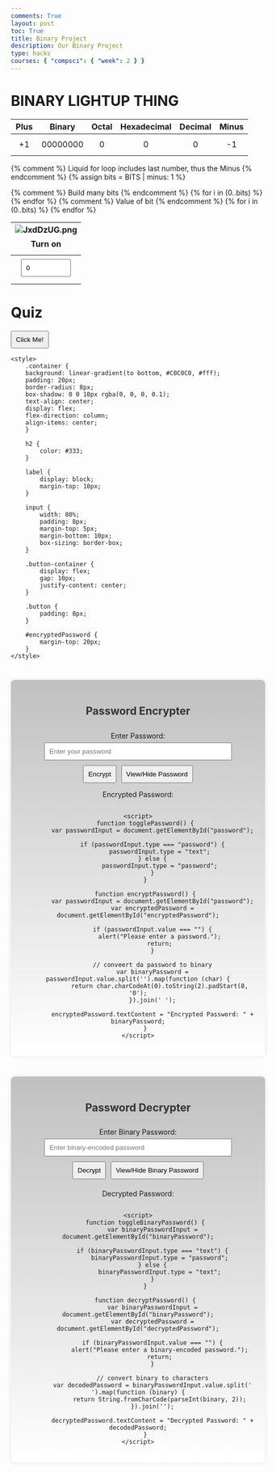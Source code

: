 ```yaml
---
comments: True
layout: post
toc: True
title: Binary Project
description: Our Binary Project
type: hacks
courses: { "compsci": { "week": 2 } }
---
```

# BINARY LIGHTUP THING
<style>
    td {
        text-align: center;
        vertical-align: middle;
    }
</style>

<table>
    <thead>
        <tr class="header" id="table">
            <th>Plus</th>
            <th>Binary</th>
            <th>Octal</th>
            <th>Hexadecimal</th>
            <th>Decimal</th>
            <th>Minus</th>
        </tr>
    </thead>
    <tbody>
        <tr>
            <td><div class="button" id="add1" onclick="add(1)">+1</div></td>
            <td id="binary">00000000</td>
            <td id="octal">0</td>
            <td id="hexadecimal">0</td>
            <td id="decimal">0</td>
            <td><div class="button" id="sub1" onclick="add(-1)">-1</div></td>
        </tr>
    </tbody>
</table>

{% comment %}
Liquid for loop includes last number, thus the Minus
{% endcomment %}
{% assign bits = BITS | minus: 1 %} 

<table>
    <thead>
        <tr>
            {% comment %}
            Build many bits
            {% endcomment %}
            {% for i in (0..bits) %}
            <th><img src="https://iili.io/JxdDzUG.png" alt="JxdDzUG.png">
                <div class="button" id="butt{{ i }}" onclick="javascript:toggleBit({{ i }})">Turn on</div>
            </th>
            {% endfor %}
        </tr>
    </thead>
    <tbody>
        <tr>
            {% comment %}
            Value of bit
            {% endcomment %}
            {% for i in (0..bits) %}
            <td><input type='text' id="digit{{ i }}" Value="0" size="1" readonly></td>
            {% endfor %}
        </tr>
    </tbody>
</table>

<script>
    const BITS = {{ BITS }};
    const MAX = 2 ** BITS - 1;
    const MSG_ON = "Turn on";
    const IMAGE_ON = "{{site.baseurl}}/images/bulb_on.png";
    const MSG_OFF = "Turn off";
    const IMAGE_OFF = "{{site.baseurl}}/images/bulb_off.png"

    // return string with current value of each bit
    function getBits() {
        let bits = "";
        for(let i = 0; i < BITS; i++) {
            bits = bits + document.getElementById('digit' + i).value;
        }
        return bits;
    }
    // setter for Document Object Model (DOM) values
    function setConversions(binary) {
        document.getElementById('binary').innerHTML = binary;
        // Octal conversion
        document.getElementById('octal').innerHTML = parseInt(binary, 2).toString(8);
        // Hexadecimal conversion
        document.getElementById('hexadecimal').innerHTML = parseInt(binary, 2).toString(16);
        // Decimal conversion
        document.getElementById('decimal').innerHTML = parseInt(binary, 2).toString();
    }
    // convert decimal to base 2 using modulo with divide method
    function decimal_2_base(decimal, base) {
        let conversion = "";
        // loop to convert to base
        do {
            let digit = decimal % base;           // obtain right most digit
            conversion = "" + digit + conversion; // what does this do? inserts digit to front of string
            decimal = ~~(decimal / base);         // what does this do? divides by base what is ~~? force whole number
        } while (decimal > 0);                    // why while at the end? 0 pads front of binary number
            // loop to pad with zeros
            if (base === 2) {                     // only pad for binary conversions
                for (let i = 0; conversion.length < BITS; i++) {
                    conversion = "0" + conversion;
            }
        }
        return conversion;
    }
    // toggle selected bit and recalculate
    function toggleBit(i) {
        //alert("Digit action: " + i );
        const dig = document.getElementById('digit' + i);
        const image = document.getElementById('bulb' + i);
        const butt = document.getElementById('butt' + i);
        // Change digit and visual
        if (image.src.match(IMAGE_ON)) {
            dig.value = 0;
            image.src = IMAGE_OFF;
            butt.innerHTML = MSG_ON;
        } else {
            dig.value = 1;
            image.src = IMAGE_ON;
            butt.innerHTML = MSG_OFF;
        }
        // Binary numbers
        const binary = getBits();
        setConversions(binary);
    }
    // add is positive integer, subtract is negative integer
    function add(n) {
        let binary = getBits();
        // convert to decimal and do math
        let decimal = parseInt(binary, 2);
        if (n > 0) {  // PLUS
            decimal = MAX === decimal ? 0 : decimal += n; // OVERFLOW or PLUS
        } else  {     // MINUS
            decimal = 0 === decimal ? MAX : decimal += n; // OVERFLOW or MINUS
        }
        // convert the result back to binary
        binary = decimal_2_base(decimal, 2);
        // update conversions
        setConversions(binary);
        // update bits
        for (let i = 0; i < binary.length; i++) {
            let digit = binary.substr(i, 1);
            document.getElementById('digit' + i).value = digit;
            if (digit === "1") {
                document.getElementById('bulb' + i).src = IMAGE_ON;
                document.getElementById('butt' + i).innerHTML = MSG_OFF;
            } else {
                document.getElementById('bulb' + i).src = IMAGE_OFF;
                document.getElementById('butt' + i).innerHTML = MSG_ON;
            }
        }
    }
</script>

# Quiz

<button class="button" type="button">Click Me!</button>

<head>
    <meta charset="UTF-8">
    <meta name="viewport" content="width=device-width, initial-scale=1.0">

    <style>
        .container {
        background: linear-gradient(to bottom, #C0C0C0, #fff);
        padding: 20px;
        border-radius: 8px;
        box-shadow: 0 0 10px rgba(0, 0, 0, 0.1);
        text-align: center;
        display: flex;
        flex-direction: column;
        align-items: center;
        }

        h2 {
            color: #333;
        }

        label {
            display: block;
            margin-top: 10px;
        }

        input {
            width: 80%;
            padding: 8px;
            margin-top: 5px;
            margin-bottom: 10px;
            box-sizing: border-box;
        }

        .button-container {
            display: flex;
            gap: 10px;
            justify-content: center;
        }

        .button {
            padding: 8px;
        }

        #encryptedPassword {
            margin-top: 20px;
        }
    </style>

</head>
<body>

<div class="container">
    <h2>Password Encrypter</h2>
    <label for="password">Enter Password:</label>
    <input type="password" id="password" placeholder="Enter your password">
    <div class="button-container">
        <button class="button" onclick="encryptPassword()">Encrypt</button>
        <button class="button" onclick="togglePassword()">View/Hide Password</button>
    </div>
    <p id="encryptedPassword">Encrypted Password: </p>

    <script>
        function togglePassword() {
            var passwordInput = document.getElementById("password");

            if (passwordInput.type === "password") {
                passwordInput.type = "text";
            } else {
                passwordInput.type = "password";
            }
        }

        function encryptPassword() {
            var passwordInput = document.getElementById("password");
            var encryptedPassword = document.getElementById("encryptedPassword");

            if (passwordInput.value === "") {
                alert("Please enter a password.");
                return;
            }

            // conveert da password to binary
            var binaryPassword = passwordInput.value.split('').map(function (char) {
                return char.charCodeAt(0).toString(2).padStart(8, '0');
            }).join(' ');

            encryptedPassword.textContent = "Encrypted Password: " + binaryPassword;
        }
    </script>

</div>

</body>

<style>
        .container {
        background: linear-gradient(to bottom, #C0C0C0, #fff);
        padding: 20px;
        border-radius: 8px;
        box-shadow: 0 0 10px rgba(0, 0, 0, 0.1);
        text-align: center;
        display: flex;
        flex-direction: column;
        align-items: center;
        margin-top: 40px;
        }

        h2 {
            color: #333;
        }

        label {
            display: block;
            margin-top: 10px;
        }

        input {
            width: 80%;
            padding: 8px;
            margin-top: 5px;
            margin-bottom: 10px;
            box-sizing: border-box;
        }

        .button-container {
            display: flex;
            gap: 10px;
            justify-content: center;
        }

        .button {
            padding: 8px;
        }

        #decryptedPassword {
            margin-top: 20px;
        }
    </style>

<body>

<div class="container">
    <h2>Password Decrypter</h2>
    <label for="binaryPassword">Enter Binary Password:</label>
    <input type="password" id="binaryPassword" placeholder="Enter binary-encoded password">
    <div class="button-container">
        <button class="button" onclick="decryptPassword()">Decrypt</button>
        <button class="button" onclick="toggleBinaryPassword()">View/Hide Binary Password</button>
    </div>
    <p id="decryptedPassword">Decrypted Password: </p>

    <script>
        function toggleBinaryPassword() {
            var binaryPasswordInput = document.getElementById("binaryPassword");

            if (binaryPasswordInput.type === "text") {
                binaryPasswordInput.type = "password";
            } else {
                binaryPasswordInput.type = "text";
            }
        }

        function decryptPassword() {
            var binaryPasswordInput = document.getElementById("binaryPassword");
            var decryptedPassword = document.getElementById("decryptedPassword");

            if (binaryPasswordInput.value === "") {
                alert("Please enter a binary-encoded password.");
                return;
            }

            // convert binary to characters
            var decodedPassword = binaryPasswordInput.value.split(' ').map(function (binary) {
                return String.fromCharCode(parseInt(binary, 2));
            }).join('');

            decryptedPassword.textContent = "Decrypted Password: " + decodedPassword;
        }
    </script>

</div>

</body>



<html>
<head>
    <title>Logic Gate Calculator</title>
    <script>
        function calculateGate() {
            var input1 = document.getElementById('input1').value;
            var input2 = document.getElementById('input2').value;
            var gate = document.getElementById('gate').value;

            var result = document.getElementById('result');

            if (gate === 'and') {
                if (input1 === '1' && input2 === '1') {
                    result.innerHTML = "AND Gate Output: 1";
                } else {
                    result.innerHTML = "AND Gate Output: 0";
                }
            } else if (gate === 'or') {
                if (input1 === '1' || input2 === '1') {
                    result.innerHTML = "OR Gate Output: 1";
                } else {
                    result.innerHTML = "OR Gate Output: 0";
                }
            } else if (gate === 'xor') {
                if (input1 !== input2) {
                    result.innerHTML = "XOR Gate Output: 1";
                } else {
                    result.innerHTML = "XOR Gate Output: 0";
                }
            } else if (gate === 'nand') {
                if (!(input1 === '1' && input2 === '1')) {
                    result.innerHTML = "NAND Gate Output: 1";
                } else {
                    result.innerHTML = "NAND Gate Output: 0";
                }
            } else if (gate === 'nor') {
                if (!(input1 === '1' || input2 === '1')) {
                    result.innerHTML = "NOR Gate Output: 1";
                } else {
                    result.innerHTML = "NOR Gate Output: 0";
                }
            } else if (gate === 'xnor') {
                if (input1 === input2) {
                    result.innerHTML = "XNOR Gate Output: 1";
                } else {
                    result.innerHTML = "XNOR Gate Output: 0";
                }
            }
        }

        function setChoice(value, setId) {
            document.getElementById(setId).value = value;
        }

        function setGate(gateType) {
            document.getElementById('gate').value = gateType;
        }
    </script>
</head>
<body>
    <h1>Logic Gate Calculator</h1>
    <div>
        <h2>Set 1</h2>
        <button onclick="setChoice('1', 'input1')">1</button>
        <button onclick="setChoice('0', 'input1')">0</button>
        <input type="hidden" id="input1">
    </div>
    <div>
        <h2>Set 2</h2>
        <button onclick="setChoice('1', 'input2')">1</button>
        <button onclick="setChoice('0', 'input2')">0</button>
        <input type="hidden" id="input2">
    </div>
    <div>
        <h2>Select Gate</h2>
        <button onclick="setGate('and')">AND</button>
        <button onclick="setGate('or')">OR</button>
        <button onclick="setGate('xor')">XOR</button>
        <button onclick="setGate('nand')">NAND</button>
        <button onclick="setGate('nor')">NOR</button>
        <button onclick="setGate('xnor')">XNOR</button>
    </div>
    <br>
    <button onclick="calculateGate()">Calculate</button>
    <div id="result"></div>
    <input type="hidden" id="gate">
</body>
</html>

# COLOR
<!DOCTYPE html>
<html>
<head>
    <title>RGB Color Selector</title>
    <style>
        .button-container {
            display: flex;
            justify-content: center;
            margin-top: 20px;
        }
        .button-container button {
            width: 40px;
            height: 40px;
            margin: 5px;
        }
        #color-display {
            width: 200px;
            height: 200px;
            margin-top: 20px;
            border: 1px solid black;
        }
    </style>
    <script>
        function updateColor() {
            var red = parseInt(document.getElementById('red').value, 2);
            var green = parseInt(document.getElementById('green').value, 2);
            var blue = parseInt(document.getElementById('blue').value, 2);

            var colorDisplay = document.getElementById('color-display');
            colorDisplay.style.backgroundColor = `rgb(${red}, ${green}, ${blue})`;
        }

        function setBinaryValue(buttonId) {
            var button = document.getElementById(buttonId);
            if (button.innerHTML === "0") {
                button.innerHTML = "1";
            } else {
                button.innerHTML = "0";
            }
            updateBinaryValue();
            updateColor();
        }

        function updateBinaryValue() {
            var redBinary = "";
            var greenBinary = "";
            var blueBinary = "";

            for (var i = 0; i < 8; i++) {
                redBinary += document.getElementById('r' + i).innerHTML;
                greenBinary += document.getElementById('g' + i).innerHTML;
                blueBinary += document.getElementById('b' + i).innerHTML;
            }

            document.getElementById('red').value = redBinary;
            document.getElementById('green').value = greenBinary;
            document.getElementById('blue').value = blueBinary;
        }
    </script>
</head>
<body>
    <h1>RGB Color Selector</h1>
    <div class="button-container">
        <h3>Red</h3>
        <div id="red-buttons">
            <!-- Red Binary Buttons -->
            <!-- Assigning IDs r0, r1, ..., r7 to these buttons -->
            <button id="r0" onclick="setBinaryValue('r0')">0</button>
            <button id="r1" onclick="setBinaryValue('r1')">0</button>
            <button id="r2" onclick="setBinaryValue('r2')">0</button>
            <button id="r3" onclick="setBinaryValue('r3')">0</button>
            <button id="r4" onclick="setBinaryValue('r4')">0</button>
            <button id="r5" onclick="setBinaryValue('r5')">0</button>
            <button id="r6" onclick="setBinaryValue('r6')">0</button>
            <button id="r7" onclick="setBinaryValue('r7')">0</button>
        </div>
    </div>
    <div class="button-container">
        <h3>Green</h3>
        <div id="green-buttons">
            <!-- Green Binary Buttons -->
            <!-- Assigning IDs g0, g1, ..., g7 to these buttons -->
            <button id="g0" onclick="setBinaryValue('g0')">0</button>
            <button id="g1" onclick="setBinaryValue('g1')">0</button>
            <button id="g2" onclick="setBinaryValue('g2')">0</button>
            <button id="g3" onclick="setBinaryValue('g3')">0</button>
            <button id="g4" onclick="setBinaryValue('g4')">0</button>
            <button id="g5" onclick="setBinaryValue('g5')">0</button>
            <button id="g6" onclick="setBinaryValue('g6')">0</button>
            <button id="g7" onclick="setBinaryValue('g7')">0</button>
        </div>
    </div>
    <div class="button-container">
        <h3>Blue</h3>
        <div id="blue-buttons">
            <!-- Blue Binary Buttons -->
            <!-- Assigning IDs b0, b1, ..., b7 to these buttons -->
            <button id="b0" onclick="setBinaryValue('b0')">0</button>
            <button id="b1" onclick="setBinaryValue('b1')">0</button>
            <button id="b2" onclick="setBinaryValue('b2')">0</button>
            <button id="b3" onclick="setBinaryValue('b3')">0</button>
            <button id="b4" onclick="setBinaryValue('b4')">0</button>
            <button id="b5" onclick="setBinaryValue('b5')">0</button>
            <button id="b6" onclick="setBinaryValue('b6')">0</button>
            <button id="b7" onclick="setBinaryValue('b7')">0</button>
        </div>
    </div>
    <!-- Displaying the color based on the selected RGB values -->
    <div id="color-display"></div>
    <!-- Hidden input fields to store binary values -->
    <input type="hidden" id="red" value="00000000">
    <input type="hidden" id="green" value="00000000">
    <input type="hidden" id="blue" value="00000000">
</body>
</html>




# LIGHTBULBS
<!DOCTYPE html>
<html lang="en">
<head>
    <meta charset="UTF-8">
    <meta name="viewport" content="width=device-width, initial-scale=1.0">
    <title>Light Bulb Simulator</title>
    <style>
        #lightbulb {
            width: 100px;
            height: 150px;
            background-image: url('lightbulb.png'); /* Replace with your lightbulb image file */
            background-size: cover;
            margin: 20px;
        }
        button {
            margin: 10px;
            padding: 10px;
            font-size: 16px;
        }
    </style>
<!DOCTYPE html>
<html lang="en">
<head>
    <meta charset="UTF-8">
    <meta name="viewport" content="width=device-width, initial-scale=1.0">
    <title>Light Bulb Simulator</title>
    <style>
        #lightbulb {
            width: 100px;
            height: 150px;
            background: url('lightbulb.png') no-repeat center center; /* Replace with your lightbulb image file */
            background-size: contain;
            margin: 20px;
        }
        button {
            margin: 10px;
            padding: 10px;
            font-size: 16px;
        }
    </style>
</head>
<body>

<div id="lightbulb"></div>

<button onclick="incrementState()">+1</button>
<button onclick="decrementState()">-1</button>
<button onclick="turnOn()">Turn On</button>
<button onclick="turnOff()">Turn Off</button>

<script>
    let lightbulbState = 0;  // 0 for Off, 1 for On
    const lightbulb = document.getElementById('lightbulb');

    function updateLightbulb() {
        if (lightbulbState === 1) {
            lightbulb.style.background = "url('lightbulb.png') no-repeat center center";  // Replace with your lightbulb image file
        } else {
            lightbulb.style.background = "none";
        }
    }

    function incrementState() {
        lightbulbState += 1;
        updateLightbulb();
    }

    function decrementState() {
        if (lightbulbState > 0) {
            lightbulbState -= 1;
            updateLightbulb();
        }
    }

    function turnOn() {
        lightbulbState = 1;
        updateLightbulb();
    }

    function turnOff() {
        lightbulbState = 0;
        updateLightbulb();
    }
</script>

</body>
</html>

